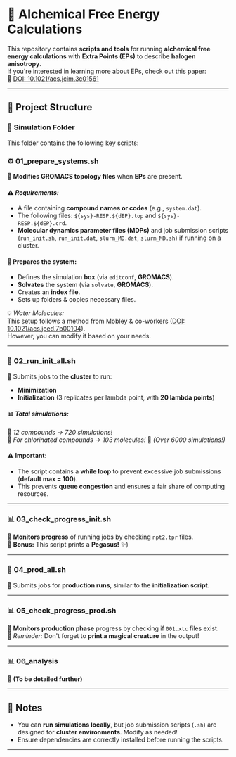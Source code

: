 # 🔮 Alchemical Free Energy Calculations

This repository contains **scripts and tools** for running **alchemical free energy calculations** with **Extra Points (EPs)** to describe **halogen anisotropy**.   
If you're interested in learning more about EPs, check out this paper:  
📄 [DOI: 10.1021/acs.jcim.3c01561](https://doi.org/10.1021/acs.jcim.3c01561)  

---

## 📂 Project Structure

### 📁 **Simulation Folder**
This folder contains the following key scripts:  

### ⚙️ **01_prepare_systems.sh**  
🔹 **Modifies GROMACS topology files** when **EPs** are present.  

#### ⚠️ *Requirements:*  
- A file containing **compound names or codes** (e.g., `system.dat`).  
- The following files: `${sys}-RESP.${dEP}.top` and `${sys}-RESP.${dEP}.crd`.  
- **Molecular dynamics parameter files (MDPs)** and job submission scripts (`run_init.sh`, `run_init.dat`, `slurm_MD.dat`, `slurm_MD.sh`) if running on a cluster.  

#### 🔹 **Prepares the system:**  
- Defines the simulation **box** (via `editconf`, **GROMACS**).  
- **Solvates** the system (via `solvate`, **GROMACS**).  
- Creates an **index file**.  
- Sets up folders & copies necessary files.  

💡 *Water Molecules:*  
This setup follows a method from Mobley & co-workers ([DOI: 10.1021/acs.jced.7b00104](https://doi.org/10.1021/acs.jced.7b00104)).  
However, you can modify it based on your needs.  

---

### 🚀 **02_run_init_all.sh**  
🔹 Submits jobs to the **cluster** to run:  
- **Minimization**   
- **Initialization** (3 replicates per lambda point, with **20 lambda points**)  

#### 📊 *Total simulations:*  
 📌 *12 compounds → 720 simulations!*  
 📌 *For chlorinated compounds → 103 molecules!* 🚀 *(Over 6000 simulations!)*  

#### ⚠️ **Important:**  
- The script contains a **while loop** to prevent excessive job submissions (**default max = 100**).  
- This prevents **queue congestion** and ensures a fair share of computing resources.  

---

### 📊 **03_check_progress_init.sh**  
🔹 **Monitors progress** of running jobs by checking `npt2.tpr` files.  
🦄 **Bonus:** This script prints a **Pegasus!** ✨)  

---

### 🚀 **04_prod_all.sh**  
🔹 Submits jobs for **production runs**, similar to the **initialization script**.  

---

### 📊 **05_check_progress_prod.sh**  
🔹 **Monitors production phase** progress by checking if `001.xtc` files exist.  
🦄 *Reminder:* Don't forget to **print a magical creature** in the output!   

---

### 📊 **06_analysis**  
🔹 **(To be detailed further)**  

---

## 📌 Notes  
- You can **run simulations locally**, but job submission scripts (`.sh`) are designed for **cluster environments**. Modify as needed!  
- Ensure dependencies are correctly installed before running the scripts.  

---


